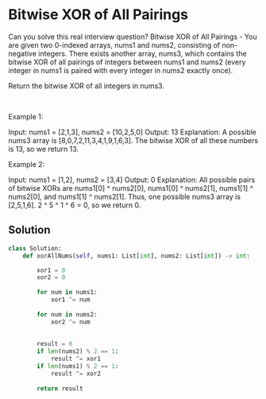 # Bitwise XOR of All Pairings

Can you solve this real interview question? Bitwise XOR of All Pairings - You are given two 0-indexed arrays, nums1 and nums2, consisting of non-negative integers. There exists another array, nums3, which contains the bitwise XOR of all pairings of integers between nums1 and nums2 (every integer in nums1 is paired with every integer in nums2 exactly once).

Return the bitwise XOR of all integers in nums3.

 

Example 1:


Input: nums1 = [2,1,3], nums2 = [10,2,5,0]
Output: 13
Explanation:
A possible nums3 array is [8,0,7,2,11,3,4,1,9,1,6,3].
The bitwise XOR of all these numbers is 13, so we return 13.


Example 2:


Input: nums1 = [1,2], nums2 = [3,4]
Output: 0
Explanation:
All possible pairs of bitwise XORs are nums1[0] ^ nums2[0], nums1[0] ^ nums2[1], nums1[1] ^ nums2[0],
and nums1[1] ^ nums2[1].
Thus, one possible nums3 array is [2,5,1,6].
2 ^ 5 ^ 1 ^ 6 = 0, so we return 0.

## Solution
```py
class Solution:
    def xorAllNums(self, nums1: List[int], nums2: List[int]) -> int:

        xor1 = 0
        xor2 = 0
        
        for num in nums1:
            xor1 ^= num
        
        for num in nums2:
            xor2 ^= num
        
        
        result = 0
        if len(nums2) % 2 == 1:
            result ^= xor1
        if len(nums1) % 2 == 1:
            result ^= xor2
        
        return result

```

